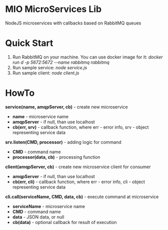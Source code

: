 # MIO MicroServices Lib
NodeJS microservices with callbacks based on RabbitMQ queues

# Quick Start
1) Run RabbitMQ on your machine. You can use docker image for it: *docker run d -p 5672:5672  --name rabbitmq rabbitmq*
2) Run sample service: *node service.js*
3) Run sample client: *node client.js*

# HowTo
**service(name, amqpServer, cb)** - create new microservice
 - **name** - microservice name
 - **amqpServer** - if null, than use localhost
 - **cb(err, srv)** - callback function, where err - error info, srv - object representing service data

**srv.listen(CMD, processor)** - adding logic for command
 - **CMD** - command name
 - **processor(data, cb)** - processing function

**client(amqpServer, cb)** - create new microservice client for consumer
 - **amqpServer** - if null, than use localhost
 - **cb(err, cli)** - callback function, where err - error info, cli - object representing service data

**cli.call(serviceName, CMD, data, cb)** - execute command at microservice
 - **serviceName** - microservice name
 - **CMD** - command name
 - **data** - JSON data, or null
 - **cb(data)** - optional callback for result of execution
